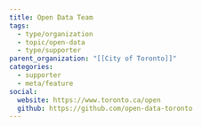 ```yaml
---
title: Open Data Team
tags:
  - type/organization
  - topic/open-data
  - type/supporter
parent_organization: "[[City of Toronto]]"
categories:
  - supporter
  - meta/feature
social:
  website: https://www.toronto.ca/open
  github: https://github.com/open-data-toronto
---
```

